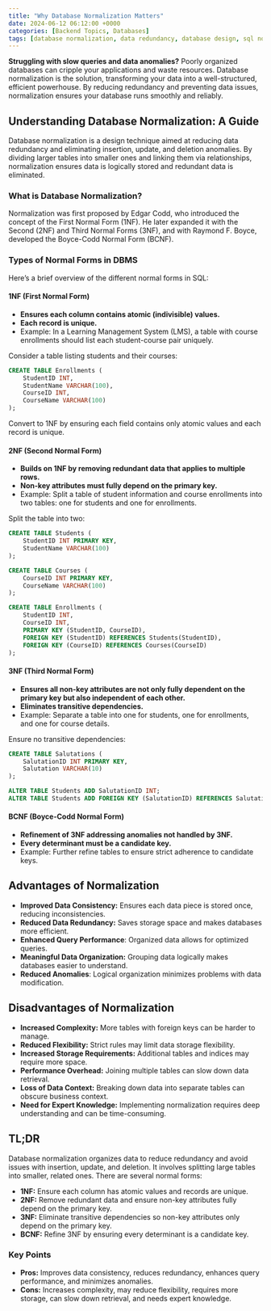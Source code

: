 ```yaml
---
title: "Why Database Normalization Matters"
date: 2024-06-12 06:12:00 +0000
categories: [Backend Topics, Databases]
tags: [database normalization, data redundancy, database design, sql normalization, database anomalies, 1nf, 2nf, 3nf, bcnf, 4nf, 5nf, 6nf, database management, data consistency, query performance, data integrity, relational database, database tables, primary key, foreign key, data modeling, normalization forms, database efficiency, sql best practices, data optimization, normalization benefits, normalization drawbacks, data structure, data relationships, database theory, normalization rules]
---
```


**Struggling with slow queries and data anomalies?** Poorly organized databases can cripple your applications and waste resources. Database normalization is the solution, transforming your data into a well-structured, efficient powerhouse. By reducing redundancy and preventing data issues, normalization ensures your database runs smoothly and reliably.

## Understanding Database Normalization: A Guide

Database normalization is a design technique aimed at reducing data redundancy and eliminating insertion, update, and deletion anomalies. By dividing larger tables into smaller ones and linking them via relationships, normalization ensures data is logically stored and redundant data is eliminated.

### What is Database Normalization?

Normalization was first proposed by Edgar Codd, who introduced the concept of the First Normal Form (1NF). He later expanded it with the Second (2NF) and Third Normal Forms (3NF), and with Raymond F. Boyce, developed the Boyce-Codd Normal Form (BCNF).

### Types of Normal Forms in DBMS

Here’s a brief overview of the different normal forms in SQL:

#### 1NF (First Normal Form)

- **Ensures each column contains atomic (indivisible) values.**
- **Each record is unique.**
- Example: In a Learning Management System (LMS), a table with course enrollments should list each student-course pair uniquely.

Consider a table listing students and their courses:

```sql
CREATE TABLE Enrollments (
    StudentID INT,
    StudentName VARCHAR(100),
    CourseID INT,
    CourseName VARCHAR(100)
);
```

Convert to 1NF by ensuring each field contains only atomic values and each record is unique.

#### 2NF (Second Normal Form)

- **Builds on 1NF by removing redundant data that applies to multiple rows.**
- **Non-key attributes must fully depend on the primary key.**
- Example: Split a table of student information and course enrollments into two tables: one for students and one for enrollments.

Split the table into two:

```sql
CREATE TABLE Students (
    StudentID INT PRIMARY KEY,
    StudentName VARCHAR(100)
);

CREATE TABLE Courses (
    CourseID INT PRIMARY KEY,
    CourseName VARCHAR(100)
);

CREATE TABLE Enrollments (
    StudentID INT,
    CourseID INT,
    PRIMARY KEY (StudentID, CourseID),
    FOREIGN KEY (StudentID) REFERENCES Students(StudentID),
    FOREIGN KEY (CourseID) REFERENCES Courses(CourseID)
);
```

#### 3NF (Third Normal Form)

- **Ensures all non-key attributes are not only fully dependent on the primary key but also independent of each other.**
- **Eliminates transitive dependencies.**
- Example: Separate a table into one for students, one for enrollments, and one for course details.

Ensure no transitive dependencies:

```sql
CREATE TABLE Salutations (
    SalutationID INT PRIMARY KEY,
    Salutation VARCHAR(10)
);

ALTER TABLE Students ADD SalutationID INT;
ALTER TABLE Students ADD FOREIGN KEY (SalutationID) REFERENCES Salutations(SalutationID);
```

#### BCNF (Boyce-Codd Normal Form)

- **Refinement of 3NF addressing anomalies not handled by 3NF.**
- **Every determinant must be a candidate key.**
- Example: Further refine tables to ensure strict adherence to candidate keys.

## Advantages of Normalization

- **Improved Data Consistency:** Ensures each data piece is stored once, reducing inconsistencies.
- **Reduced Data Redundancy:** Saves storage space and makes databases more efficient.
- **Enhanced Query Performance**: Organized data allows for optimized queries.
- **Meaningful Data Organization:** Grouping data logically makes databases easier to understand.
- **Reduced Anomalies**: Logical organization minimizes problems with data modification.

## Disadvantages of Normalization

- **Increased Complexity:** More tables with foreign keys can be harder to manage.
- **Reduced Flexibility:** Strict rules may limit data storage flexibility.
- **Increased Storage Requirements:** Additional tables and indices may require more space.
- **Performance Overhead:** Joining multiple tables can slow down data retrieval.
- **Loss of Data Context:** Breaking down data into separate tables can obscure business context.
- **Need for Expert Knowledge:** Implementing normalization requires deep understanding and can be time-consuming.

## TL;DR

Database normalization organizes data to reduce redundancy and avoid issues with insertion, update, and deletion. It involves splitting large tables into smaller, related ones. There are several normal forms:

- **1NF:** Ensure each column has atomic values and records are unique.
- **2NF:** Remove redundant data and ensure non-key attributes fully depend on the primary key.
- **3NF:** Eliminate transitive dependencies so non-key attributes only depend on the primary key.
- **BCNF:** Refine 3NF by ensuring every determinant is a candidate key.

### Key Points

- **Pros:** Improves data consistency, reduces redundancy, enhances query performance, and minimizes anomalies.
- **Cons:** Increases complexity, may reduce flexibility, requires more storage, can slow down retrieval, and needs expert knowledge.

